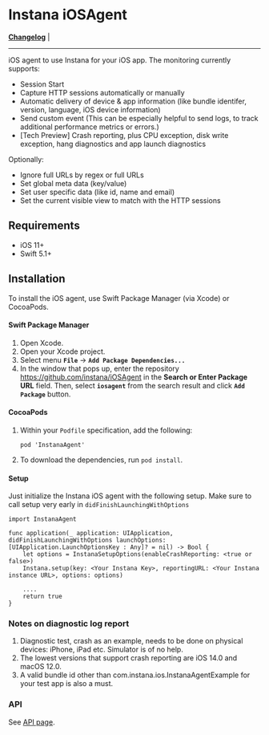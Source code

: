 # Instana iOSAgent

**[Changelog](https://github.com/instana/iOSAgent/blob/master/Changelog.md)** |

---

iOS agent to use Instana for your iOS app. The monitoring currently supports:

- Session Start
- Capture HTTP sessions automatically or manually
- Automatic delivery of device & app information (like bundle identifer, version, language, iOS device information)
- Send custom event (This can be especially helpful to send logs, to track additional performance metrics or errors.)
- [Tech Preview] Crash reporting, plus CPU exception, disk write exception, hang diagnostics and app launch diagnostics

Optionally:
- Ignore full URLs by regex or full URLs
- Set global meta data (key/value)
- Set user specific data (like id, name and email)
- Set the current visible view to match with the HTTP sessions  

## Requirements
- iOS 11+
- Swift 5.1+

## Installation

To install the iOS agent, use Swift Package Manager (via Xcode) or CocoaPods.

#### Swift Package Manager

1. Open Xcode.
2. Open your Xcode project.
2. Select menu **`File`** -> **`Add Package Dependencies...`**
3. In the window that pops up, enter the repository https://github.com/instana/iOSAgent in the **Search or Enter Package URL** field. Then, select **`iosagent`** from the search result and click **`Add Package`** button.

#### CocoaPods

1. Within your `Podfile` specification, add the following:

   `pod 'InstanaAgent'`

2. To download the dependencies, run `pod install`.

#### Setup
Just initialize the Instana iOS agent with the following setup. Make sure to call setup very early in `didFinishLaunchingWithOptions`

```
import InstanaAgent

func application(_ application: UIApplication, didFinishLaunchingWithOptions launchOptions: [UIApplication.LaunchOptionsKey : Any]? = nil) -> Bool {
    let options = InstanaSetupOptions(enableCrashReporting: <true or false>)
	Instana.setup(key: <Your Instana Key>, reportingURL: <Your Instana instance URL>, options: options)

	....
	return true
}
```

### Notes on diagnostic log report

1. Diagnostic test, crash as an example, needs to be done on physical devices: iPhone, iPad etc. Simulator is of no help.
2. The lowest versions that support crash reporting are iOS 14.0 and macOS 12.0.
3. A valid bundle id other than com.instana.ios.InstanaAgentExample for your test app is also a must.

### API

See [API page](https://www.ibm.com/docs/en/instana-observability/current?topic=applications-ios-api).


